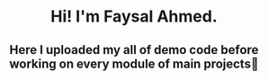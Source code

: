 <h1 align="center">Hi! I'm Faysal Ahmed.</h1>
<h2 align="center">Here I uploaded my all of demo code before working on every module of main projects🔩</h2>



